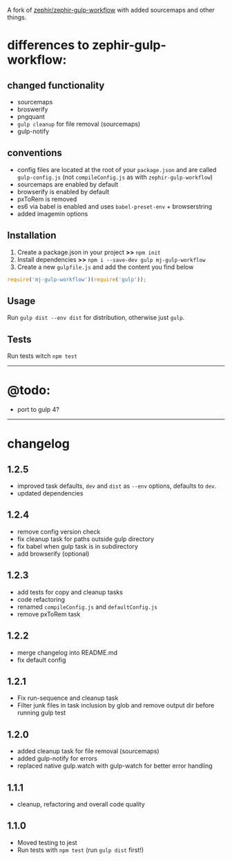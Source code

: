 A fork of [zephir/zephir-gulp-workflow](https://github.com/zephir/zephir-gulp-workflow) with added sourcemaps and other things.

# differences to zephir-gulp-workflow:

## changed functionality
- sourcemaps
- broswerify
- pngquant
- `gulp cleanup` for file removal (sourcemaps)
- gulp-notify

## conventions
- config files are located at the root of your `package.json` and are called `gulp-config.js` (not `compileConfig.js` as with `zephir-gulp-workflow`)
- sourcemaps are enabled by default
- browserify is enabled by default
- pxToRem is removed
- es6 via babel is enabled and uses `babel-preset-env` + browserstring
- added imagemin options

## Installation

1. Create a package.json in your project **>>** `npm init`
2. Install dependencies **>>** `npm i --save-dev gulp mj-gulp-workflow`
3. Create a new `gulpfile.js` and add the content you find below

```js
require('mj-gulp-workflow')(require('gulp'));
```

## Usage

Run `gulp dist --env dist` for distribution, otherwise just `gulp`.

## Tests

Run tests witch `npm test`

---

# @todo:
- port to gulp 4?

---

# changelog

## 1.2.5
- improved task defaults, `dev` and `dist` as `--env` options, defaults to `dev`.
- updated dependencies

## 1.2.4
- remove config version check
- fix cleanup task for paths outside gulp directory
- fix babel when gulp task is in subdirectory
- add browserify (optional)

## 1.2.3
- add tests for copy and cleanup tasks
- code refactoring
- renamed `compileConfig.js` and `defaultConfig.js`
- remove pxToRem task

## 1.2.2
- merge changelog into README.md
- fix default config

## 1.2.1
- Fix run-sequence and cleanup task
- Filter junk files in task inclusion by glob and remove output dir before running gulp test

## 1.2.0
- added cleanup task for file removal (sourcemaps)
- added gulp-notify for errors
- replaced native gulp.watch with gulp-watch for better error handling

## 1.1.1
- cleanup, refactoring and overall code quality

## 1.1.0

- Moved testing to jest
- Run tests with `npm test` (run `gulp dist` first!)
